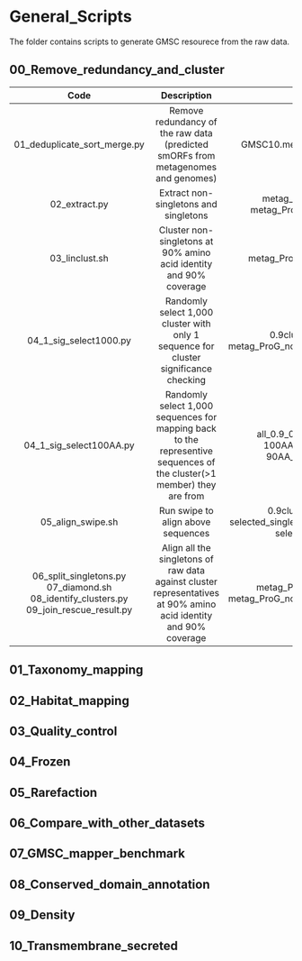 # General_Scripts
The folder contains scripts to generate GMSC resourece from the raw data.
## 00_Remove_redundancy_and_cluster
| **Code** | **Description** | **Input** | **Output** |
| :---: | :---: | :---: | :---: |
| 01_deduplicate_sort_merge.py | Remove redundancy of the raw data (predicted smORFs from metagenomes and genomes) | GMSC10.metag_Prog_smorfs.faa.gz | metag_ProG_dedup.faa.gz metag_ProG.raw_number.tsv.gz|
| 02_extract.py | Extract non-singletons and singletons |metag_ProG_dedup.faa.gz metag_ProG.raw_number.tsv.gz | metag_ProG_nonsingleton.faa.gz metag_ProG_singleton.faa.gz|
| 03_linclust.sh | Cluster non-singletons at 90% amino acid identity and 90% coverage | metag_ProG_nonsingleton.faa.gz | metag_ProG_nonsingleton_0.9_clu.tsv metag_ProG_nonsingleton_0.9_clu_rep.faa 0.9clu_singleton_name |
| 04_1_sig_select1000.py | Randomly select 1,000 cluster with only 1 sequence for cluster significance checking | 0.9clu_singleton_name metag_ProG_nonsingleton_0.9_clu_rep.faa | 0.9clu_singleton.faa 0.9clu_nonsingleton.faa selected_singleton.faa |
| 04_1_sig_select100AA.py | Randomly select 1,000 sequences for mapping back to the representive sequences of the cluster(>1 member) they are from | all_0.9_0.5_family_sort.tsv.xz 100AA_GMSC_sort.faa.xz 90AA_GMSC_sort.faa.gz| selected_cluster.tsv selected_100AA.faa selected_90AA.faa |
| 05_align_swipe.sh | Run swipe to align above sequences | 0.9clu_nonsingleton.faa selected_singleton.faa selected_90AA.faa selected_100AA.faa | result_singleton.tsv result_100AA.tsv |
| 06_split_singletons.py 07_diamond.sh 08_identify_clusters.py 09_join_rescue_result.py| Align all the singletons of raw data against cluster representatives at 90% amino acid identity and 90% coverage | metag_ProG_singleton.faa.gz metag_ProG_nonsingleton_0.9_clu_rep.faa | singleton_0.9.tsv |

## 01_Taxonomy_mapping
## 02_Habitat_mapping
## 03_Quality_control
## 04_Frozen
## 05_Rarefaction
## 06_Compare_with_other_datasets
## 07_GMSC_mapper_benchmark
## 08_Conserved_domain_annotation
## 09_Density
## 10_Transmembrane_secreted